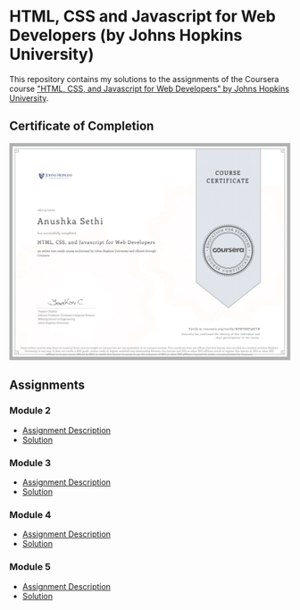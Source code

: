 # HTML, CSS and Javascript for Web Developers (by Johns Hopkins University)

This repository contains my solutions to the assignments of the Coursera course
["HTML, CSS, and Javascript for Web Developers" by Johns Hopkins University](https://www.coursera.org/learn/html-css-javascript-for-web-developers).

## Certificate of Completion
![](Certificate.png)

## Assignments

### Module 2
* [Assignment Description](https://github.com/jhu-ep-coursera/fullstack-course4/blob/master/assignments/assignment2/Assignment-2.md)
* [Solution](https://anushkasethi1710.github.io/coursera-test/module2-solution/)

### Module 3
* [Assignment Description](https://github.com/jhu-ep-coursera/fullstack-course4/blob/master/assignments/assignment3/Assignment-3.md)
* [Solution](https://anushkasethi1710.github.io/coursera-test/module3-solution/)

### Module 4
* [Assignment Description](https://github.com/jhu-ep-coursera/fullstack-course4/blob/master/assignments/assignment4/Assignment-4.md)
* [Solution](https://anushkasethi1710.github.io/coursera-test/module4-solution/)

### Module 5
* [Assignment Description](https://github.com/jhu-ep-coursera/fullstack-course4/blob/master/assignments/assignment5/Assignment-5.md)
* [Solution](https://anushkasethi1710.github.io/coursera-test/module5-solution/)


